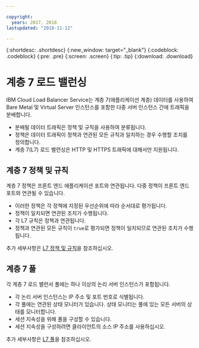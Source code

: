 ```yaml
---

copyright:
  years: 2017, 2018
lastupdated: "2018-11-12"

---
```


{:shortdesc: .shortdesc}
{:new_window: target="_blank"}
{:codeblock: .codeblock}
{:pre: .pre}
{:screen: .screen}
{:tip: .tip}
{:download: .download}

# 계층 7 로드 밸런싱
IBM Cloud Load Balancer Service는 계층 7(애플리케이션 계층) 데이터를 사용하여 Bare Metal 및 Virtual Server 인스턴스를 포함한 다중 서버 인스턴스 간에 트래픽을 분배합니다. 

 * 분배될 데이터 트래픽은 정책 및 규칙을 사용하여 분류됩니다. 
 * 정책은 데이터 트래픽이 정책과 연관된 모든 규칙과 일치하는 경우 수행할 조치를 정의합니다.
 * 계층 7(L7) 로드 밸런싱은 HTTP 및 HTTPS 트래픽에 대해서만 지원됩니다.

## 계층 7 정책 및 규칙 
계층 7 정책은 프론트 엔드 애플리케이션 포트와 연관됩니다. 다중 정책이 프론트 엔드 포트와 연관될 수 있습니다. 

 * 이러한 정책은 각 정책에 지정된 우선순위에 따라 순서대로 평가됩니다. 
 * 정책이 일치되면 연관된 조치가 수행됩니다.
 * 각 L7 규칙은 정책과 연관됩니다. 
 * 정책과 연관된 모든 규칙이 `true`로 평가되면 정책이 일치되므로 연관된 조치가 수행됩니다.

추가 세부사항은 [L7 정책 및 규칙](l7-policy.html)을 참조하십시오.

## 계층 7 풀
각 계층 7 로드 밸런서 풀에는 하나 이상의 논리 서버 인스턴스가 포함됩니다. 

 * 각 논리 서버 인스턴스는 IP 주소 및 포트 번호로 식별됩니다. 
 * 각 풀에는 연관된 상태 모니터가 있습니다. 상태 모니터는 풀에 있는 모든 서버의 상태를 모니터합니다.
 * 세션 지속성을 위해 풀을 구성할 수 있습니다. 
 * 세션 지속성을 구성하려면 클라이언트의 소스 IP 주소를 사용하십시오.

추가 세부사항은 [L7 풀](l7-pool.html)을 참조하십시오.
